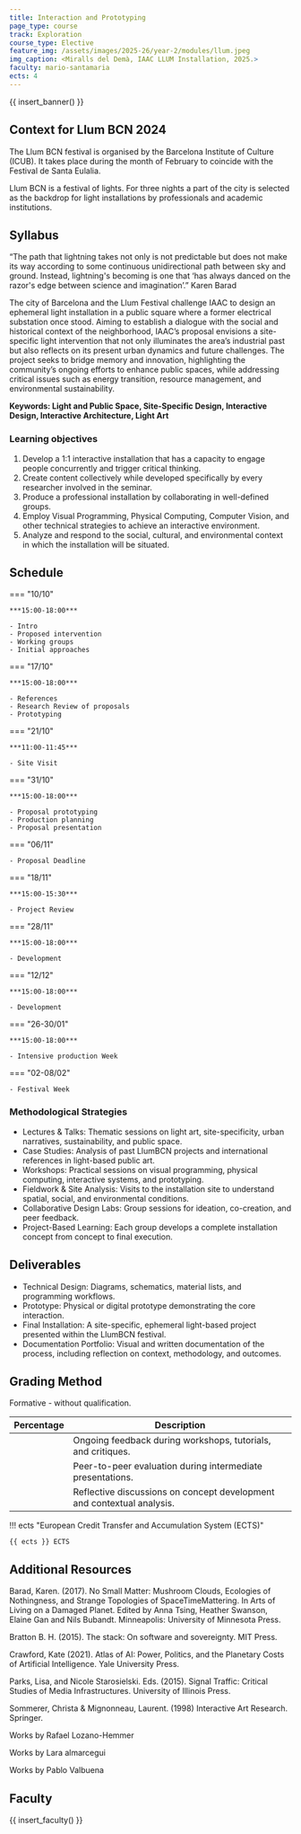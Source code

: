 ```yaml
---
title: Interaction and Prototyping
page_type: course
track: Exploration
course_type: Elective
feature_img: /assets/images/2025-26/year-2/modules/llum.jpeg
img_caption: <Miralls del Demà, IAAC LLUM Installation, 2025.>
faculty: mario-santamaria
ects: 4
---
```


{{ insert_banner() }}

## Context for Llum BCN 2024

The Llum BCN festival is organised by the Barcelona Institute of Culture (ICUB). It  takes place during the month of February to coincide with the Festival de Santa Eulalia.

Llum BCN is a festival of lights. For three nights a part of the city is selected as the backdrop for light installations by professionals and academic institutions.

## Syllabus

“The path that lightning takes not only is not predictable but does not make its way according to some continuous unidirectional path between sky and ground. Instead, lightning's becoming is one that ‘has always danced on the razor's edge between science and imagination’.” Karen Barad 

The city of Barcelona and the Llum Festival challenge IAAC to design an ephemeral light installation in a public square where a former electrical substation once stood. Aiming to establish a dialogue with the social and historical context of the neighborhood, IAAC’s proposal envisions a site-specific light intervention that not only illuminates the area’s industrial past but also reflects on its present urban dynamics and future challenges. The project seeks to bridge memory and innovation, highlighting the community’s ongoing efforts to enhance public spaces, while addressing critical issues such as energy transition, resource management, and environmental sustainability. 

**Keywords: Light and Public Space, Site-Specific Design, Interactive Design, Interactive Architecture, Light Art**

### Learning objectives

1. Develop a 1:1 interactive installation that has a capacity to engage people concurrently and trigger critical thinking.
2. Create content collectively while developed specifically by every researcher involved in the seminar.
3. Produce a professional installation by collaborating in well-defined groups.
4. Employ Visual Programming, Physical Computing, Computer Vision, and other technical strategies to achieve an interactive environment.
5. Analyze and respond to the social, cultural, and environmental context in which the installation will be situated. 

## Schedule

=== "10/10"

    ***15:00-18:00***

    - Intro 
    - Proposed intervention 
    - Working groups 
    - Initial approaches 

=== "17/10"

    ***15:00-18:00***

    - References 
    - Research Review of proposals 
    - Prototyping 

=== "21/10"

    ***11:00-11:45***

    - Site Visit 

=== "31/10"

    ***15:00-18:00***

    - Proposal prototyping 
    - Production planning 
    - Proposal presentation 

=== "06/11"

    - Proposal Deadline

=== "18/11"

    ***15:00-15:30***

    - Project Review

=== "28/11"

    ***15:00-18:00***

    - Development 

=== "12/12"

    ***15:00-18:00***

    - Development 

=== "26-30/01"

    ***15:00-18:00***

    - Intensive production Week 

=== "02-08/02"

    - Festival Week 


### Methodological Strategies

- Lectures & Talks: Thematic sessions on light art, site-specificity, urban narratives, sustainability, and public space.
- Case Studies: Analysis of past LlumBCN projects and international references in light-based public art.
- Workshops: Practical sessions on visual programming, physical computing, interactive systems, and prototyping.
- Fieldwork & Site Analysis: Visits to the installation site to understand spatial, social, and environmental conditions.
- Collaborative Design Labs: Group sessions for ideation, co-creation, and peer feedback.
- Project-Based Learning: Each group develops a complete installation concept from concept to final execution. 

## Deliverables

- Technical Design: Diagrams, schematics, material lists, and programming workflows.
- Prototype: Physical or digital prototype demonstrating the core interaction.
- Final Installation: A site-specific, ephemeral light-based project presented within the LlumBCN festival.
- Documentation Portfolio: Visual and written documentation of the process, including reflection on context, methodology, and outcomes. 

## Grading Method

Formative - without qualification.

| Percentage  | Description                                     |
| ----------- | ------------------------------------            |
|          | Ongoing feedback during workshops, tutorials, and critiques.|
|          | Peer-to-peer evaluation during intermediate presentations.|
|          | Reflective discussions on concept development and contextual analysis. |


!!! ects "European Credit Transfer and Accumulation System (ECTS)"

    {{ ects }} ECTS

## Additional Resources

Barad, Karen. (2017). No Small Matter: Mushroom Clouds, Ecologies of Nothingness, and Strange Topologies of SpaceTimeMattering. In Arts of Living on a Damaged Planet. Edited by Anna Tsing, Heather Swanson, Elaine Gan and Nils Bubandt. Minneapolis: University of Minnesota Press. 

Bratton B. H. (2015). The stack: On software and sovereignty. MIT Press. 

Crawford, Kate (2021). Atlas of AI: Power, Politics, and the Planetary Costs of Artificial Intelligence. Yale University Press. 

Parks, Lisa, and Nicole Starosielski. Eds. (2015). Signal Traffic: Critical Studies of Media Infrastructures. University of Illinois Press. 

Sommerer, Christa & Mignonneau, Laurent. (1998) Interactive Art Research. Springer. 

Works by Rafael Lozano-Hemmer 

Works by Lara almarcegui 

Works by Pablo Valbuena 

## Faculty

{{ insert_faculty() }}
